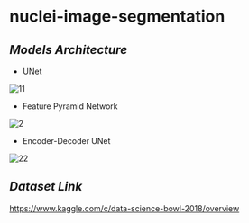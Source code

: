 # nuclei-image-segmentation


## _Models Architecture_
* UNet
 
![11](https://user-images.githubusercontent.com/65220704/133679597-3d35bc26-ec8c-4449-8979-6ae7b26d2ed0.PNG)


* Feature Pyramid Network 

![2](https://user-images.githubusercontent.com/65220704/133679272-069b4f6c-77c2-47ac-8c8f-9b89612fef9f.png)


* Encoder-Decoder UNet  

![22](https://user-images.githubusercontent.com/65220704/133679900-58b2e4fd-24c3-406d-b600-0ae7e7fb1152.PNG)


## _Dataset Link_
https://www.kaggle.com/c/data-science-bowl-2018/overview
